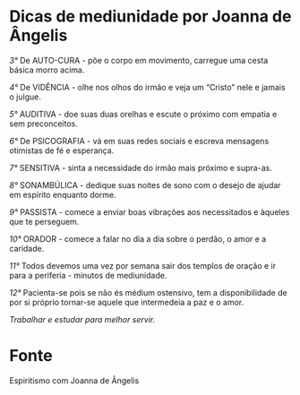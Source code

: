 # Dicas de mediunidade por Joanna de Ângelis

*3°* De AUTO-CURA - põe o corpo em movimento, carregue uma cesta básica morro acima.

*4°* De VIDÊNCIA - olhe nos olhos do irmão e veja um “Cristo” nele e jamais o julgue.

*5°* AUDITIVA - doe suas duas orelhas e escute o próximo com empatia e sem preconceitos.

*6°* De PSICOGRAFIA - vá em suas redes sociais e escreva mensagens otimistas de fé e esperança.

*7°* SENSITIVA - sinta a necessidade do irmão mais próximo e supra-as.

*8°* SONAMBÚLICA - dedique suas noites de sono com o desejo de ajudar em espírito enquanto dorme.

*9°* PASSISTA - comece a enviar boas vibrações aos necessitados e àqueles que te perseguem.

*10°* ORADOR - comece a falar no dia a dia sobre o perdão, o amor e a caridade.

*11°* Todos devemos uma vez por semana sair dos templos de oração e ir para a periferia - minutos de mediunidade.

*12°* Pacienta-se pois se não és médium ostensivo, tem a disponibilidade de por si próprio tornar-se aquele que intermedeia a paz e o amor.

*Trabalhar e estudar para melhor servir.*

# Fonte
Espiritismo com Joanna de Ângelis
